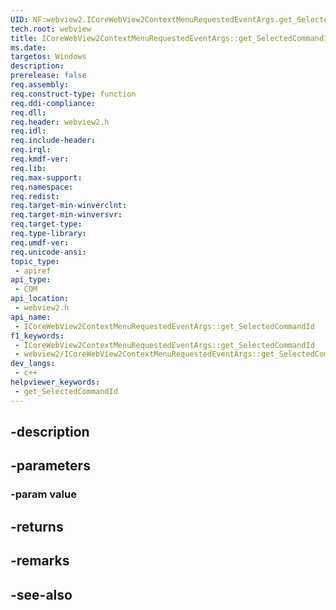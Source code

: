 ```yaml
---
UID: NF:webview2.ICoreWebView2ContextMenuRequestedEventArgs.get_SelectedCommandId
tech.root: webview
title: ICoreWebView2ContextMenuRequestedEventArgs::get_SelectedCommandId
ms.date: 
targetos: Windows
description: 
prerelease: false
req.assembly: 
req.construct-type: function
req.ddi-compliance: 
req.dll: 
req.header: webview2.h
req.idl: 
req.include-header: 
req.irql: 
req.kmdf-ver: 
req.lib: 
req.max-support: 
req.namespace: 
req.redist: 
req.target-min-winverclnt: 
req.target-min-winversvr: 
req.target-type: 
req.type-library: 
req.umdf-ver: 
req.unicode-ansi: 
topic_type:
 - apiref
api_type:
 - COM
api_location:
 - webview2.h
api_name:
 - ICoreWebView2ContextMenuRequestedEventArgs::get_SelectedCommandId
f1_keywords:
 - ICoreWebView2ContextMenuRequestedEventArgs::get_SelectedCommandId
 - webview2/ICoreWebView2ContextMenuRequestedEventArgs::get_SelectedCommandId
dev_langs:
 - c++
helpviewer_keywords:
 - get_SelectedCommandId
---
```


## -description

## -parameters

### -param value

## -returns

## -remarks

## -see-also

